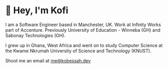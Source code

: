 # 👋 Hey, I'm Kofi


I am a Software Engineer based in Manchester, UK. Work at Infinity Works part of Accenture. Previously University of Education - Winneba (GH) and Sabonay Technologies (GH).

I grew up in Ghana, West Africa and went on to study Computer Science at the Kwame Nkrumah University of Science and Technology (KNUST).

Shoot me an email at me@kobessah.dev

<!---
kobessah/kobessah is a ✨ special ✨ repository because its `README.md` (this file) appears on your GitHub profile.
You can click the Preview link to take a look at your changes.
--->

